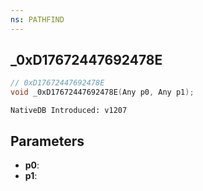```yaml
---
ns: PATHFIND
---
```

## _0xD17672447692478E

```c
// 0xD17672447692478E
void _0xD17672447692478E(Any p0, Any p1);
```

```
NativeDB Introduced: v1207
```

## Parameters
* **p0**:
* **p1**:
